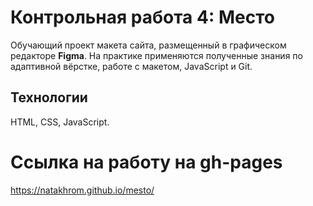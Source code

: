 # Контрольная работа 4: Место

Обучающий проект макета сайта, размещенный в графическом редакторе **Figma**.  На практике применяются полученные знания по адаптивной вёрстке, работе с макетом, JavaScript и Git.

## Технологии
HTML, CSS, JavaScript.

# Ссылка на работу на gh-pages
https://natakhrom.github.io/mesto/
